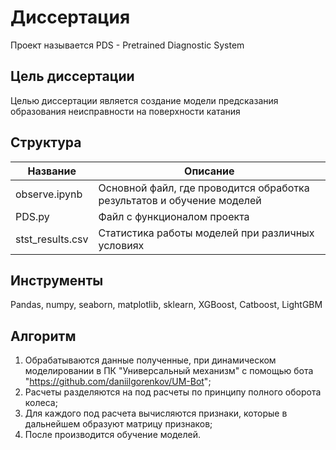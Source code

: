 # Диссертация
Проект называется PDS - Pretrained Diagnostic System
## Цель диссертации
Целью диссертации является создание модели предсказания образования неисправности на поверхности катания
## Структура
|Название|Описание|
|----------|----------|
|observe.ipynb|Основной файл, где проводится обработка результатов и обучение моделей|
|PDS.py|Файл с функционалом проекта|
|stst_results.csv|Статистика работы моделей при различных условиях|
## Инструменты
Pandas, numpy, seaborn, matplotlib, sklearn, XGBoost, Catboost, LightGBM 
## Алгоритм
1. Обрабатываются данные полученные, при динамическом моделировании в ПК "Универсальный механизм" с помощью бота "https://github.com/daniilgorenkov/UM-Bot";
2. Расчеты разделяются на под расчеты по принципу полного оборота колеса;
3. Для каждого под расчета вычисляются признаки, которые в дальнейшем образуют матрицу признаков;
4. После производится обучение моделей.
